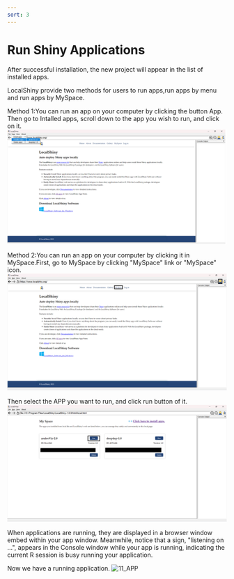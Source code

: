 ```yaml
---
sort: 3
---
```


# Run Shiny Applications

After successful installation, the new project will appear in the list of installed apps. 

LocalShiny provide two methods for users to run apps,run apps by menu and run apps by MySpace.

Method 1:You can run an app on your computer by clicking the button App. Then go to Intalled apps, scroll down to the app you wish to run, and click on it.
![08_selectAPP](images/08_selectAPP.jpg)

Method 2:You can run an app on your computer by clicking it in MySpace.First, go to MySpace by clicking "MySpace" link or "MySpace" icon.
![09_MySpace](images/09_MySpace.jpg)

Then select the APP you want to run, and click run button of it.
![10_selectAPP](images/10_selectAPP_2.jpg)

When applications are running, they are displayed in a browser window embed within your app window. Meanwhile, notice that a sign, "listening on …", appears in the Console window while your app is running, indicating the current R session is busy running your application.

Now we have a running application.
![11_APP](11_APP.jpg)

